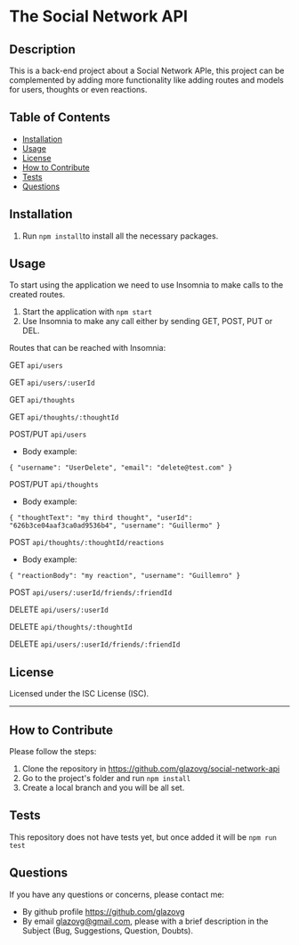 # The Social Network API
## Description
This is a back-end project about a Social Network APIe, this project can be complemented by adding more functionality like adding routes and models for users, thoughts or even reactions.
    
## Table of Contents
        
- [Installation](#installation)
- [Usage](#usage)
- [License](#license)
- [How to Contribute](#how-to-contribute)
- [Tests](#tests)
- [Questions](#questions)

<a name="installation"></a>
## Installation
1. Run `npm install`to install all the necessary packages.

<a name="usage"></a>
## Usage
To start using the application we need to use Insomnia to make calls to the created routes. 
1. Start the application with `npm start`
2. Use Insomnia to make any call either by sending GET, POST, PUT or DEL.

Routes that can be reached with Insomnia:

GET `api/users`

GET `api/users/:userId`

GET `api/thoughts`

GET `api/thoughts/:thoughtId`

POST/PUT `api/users`
- Body example:

`{
	"username": "UserDelete",
	"email": "delete@test.com"
}`

POST/PUT `api/thoughts`
- Body example:

`{
	"thoughtText": "my third thought",
	"userId": "626b3ce04aaf3ca0ad9536b4",
	"username": "Guillermo"
}`

POST `api/thoughts/:thoughtId/reactions`
- Body example:

`{
	"reactionBody": "my reaction",
	"username": "Guillemro"
}`

POST `api/users/:userId/friends/:friendId`

DELETE `api/users/:userId`

DELETE `api/thoughts/:thoughtId`

DELETE `api/users/:userId/friends/:friendId`

    
<a name="license"></a>
## License
Licensed under the ISC License (ISC).
    
---    
<a name="how-to-contribute"></a>
## How to Contribute
Please follow the steps:
1. Clone the repository in https://github.com/glazovg/social-network-api
2. Go to the project's folder and run `npm install`
3. Create a local branch and you will be all set.

<a name="tests"></a>
## Tests
This repository does not have tests yet, but once added it will be `npm run test`

<a name="questions"></a>
## Questions
If you have any questions or concerns, please contact me:

- By github profile https://github.com/glazovg
- By email glazovg@gmail.com, please with a brief description in the Subject (Bug, Suggestions, Question, Doubts).
